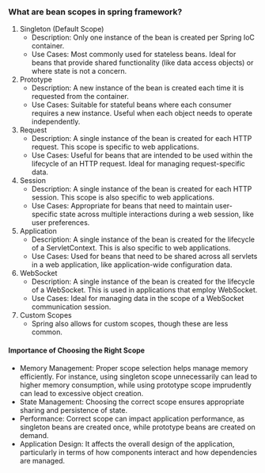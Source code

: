 ### What are bean scopes in spring framework?
1. Singleton (Default Scope)
   - Description: Only one instance of the bean is created per Spring IoC container.
   - Use Cases: Most commonly used for stateless beans. Ideal for beans that provide shared functionality (like data access objects) or where state is not a concern.
2. Prototype
   - Description: A new instance of the bean is created each time it is requested from the container.
   - Use Cases: Suitable for stateful beans where each consumer requires a new instance. Useful when each object needs to operate independently.
3. Request
   - Description: A single instance of the bean is created for each HTTP request. This scope is specific to web applications.
   - Use Cases: Useful for beans that are intended to be used within the lifecycle of an HTTP request. Ideal for managing request-specific data.
4. Session
   - Description: A single instance of the bean is created for each HTTP session. This scope is also specific to web applications.
   - Use Cases: Appropriate for beans that need to maintain user-specific state across multiple interactions during a web session, like user preferences.
5. Application
   - Description: A single instance of the bean is created for the lifecycle of a ServletContext. This is also specific to web applications.
   - Use Cases: Used for beans that need to be shared across all servlets in a web application, like application-wide configuration data.
6. WebSocket
   - Description: A single instance of the bean is created for the lifecycle of a WebSocket. This is used in applications that employ WebSocket.
   - Use Cases: Ideal for managing data in the scope of a WebSocket communication session.
7. Custom Scopes
   - Spring also allows for custom scopes, though these are less common.
#### Importance of Choosing the Right Scope
- Memory Management: Proper scope selection helps manage memory efficiently. For instance, using singleton scope unnecessarily can lead to higher memory consumption, while using prototype scope imprudently can lead to excessive object creation.
- State Management: Choosing the correct scope ensures appropriate sharing and persistence of state.
- Performance: Correct scope can impact application performance, as singleton beans are created once, while prototype beans are created on demand.
- Application Design: It affects the overall design of the application, particularly in terms of how components interact and how dependencies are managed.
